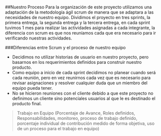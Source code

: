 ##Nuestro Proceso
Para la organización de este proyecto utilizamos una adaptación de la metodología ágil scrum de manera que se adaptara a las necesidades de nuestro equipo.
Dividimos el proyecto en tres sprints, la primera entrega, la segunda entrega y la tercera entrega, en cada sprint tuvimos 1 mes para realizar las actividades asignadas a cada integrante, la diferencia con scrum es que nos reuníamos cada que era necesario para ir verificando nuestras actividades.

###Diferencias entre Scrum y el proceso de nuestro equipo
-	Decidimos no utilizar historias de usuario en nuestro proyecto, pero basarnos en los requerimientos definidos para construir nuestro producto. 
-	Como equipo a inicio de cada sprint decidimos no planear cuando será cada reunión, pero en vez reunirnos cada vez que es necesario para revisar asignaciones y resolver cualquier duda que un miembro del equipo pueda tener.
-	No se hicieron reuniones con el cliente debido a que este proyecto no definimos un cliente sino potenciales usuarios al que le es destinado el producto final.

> Trabajo	en	Equipo	(Porcentaje	de	Avance,	Roles	definidos,	Responsabilidades,	monitoreo,	proceso	de	trabajo	definido,	porcentaje	individual	de	contribución	medido	de	forma	objetiva,	uso	de	un	proceso	para	el	trabajo	en	equipo)
